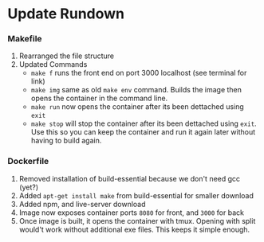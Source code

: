 # Update Rundown

### Makefile
1. Rearranged the file structure
2. Updated Commands
    - `make f` runs the front end on port 3000 localhost (see terminal for link)
    - `make img` same as old `make env` command. Builds the image then opens the container in the command line.
    - `make run` now opens the container after its been dettached using `exit`
    - `make stop` will stop the container after its been dettached using `exit`. Use this so you can keep the container and run it again later without having to build again.
### Dockerfile
1. Removed installation of build-essential because we don't need gcc (yet?)
2. Added `apt-get install make` from build-essential for smaller download
3. Added npm, and live-server download
4. Image now exposes container ports `8080` for front, and `3000` for back
5. Once image is built, it opens the container with tmux. Opening with split would't work without additional exe files. This keeps it simple enough.